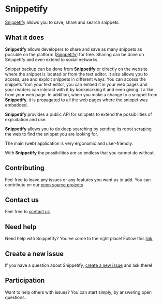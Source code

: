 # Snippetify
[Snippetify](https://snippetify.com/) allows you to save, share and search snippets.

## What it does
**Snippetify** allows developers to share and save as many snippets as possible on the platform ([Snippetify](https://snippetify.com/)) for free. Sharing can be done on Snippetify and even extend to social networks.

Snippet backup can be done from **Snippetify** or directly on the website where the snippet is located or from the text editor.
It also allows you to access, use and exploit snippets in different ways. You can access the snippets from your text editor, you can embed it in your web pages and your readers can interact with it by bookmarking it and even giving it a like from your web page. In addition, when you make a change to a snippet from **Snippetify**, it is propagated to all the web pages where the snippet was embedded.

**Snippetify** provides a public API for snippets to extend the possibilities of exploitation and use.

**Snippetify** allows you to do deep searching by sending its robot scraping the web to find the snippet you are looking for.

The main (web) application is very ergonomic and user-friendly.

With **Snippetify** the possibilities are so endless that you cannot do without.

## Contributing
Feel free to leave any issues or any features you want us to add. You can contribute on our [open source projects](https://github.com/snippetify)

## Contact us
Feel free to [contact us](https://snippetify.com/company/about#contact)

## Need help
Need help with Snippetify? You've come to the right place!
Follow this [link](https://snippetify.com/help)

## Create a new issue
If you have a question about Snippetify, [create a new issue](https://github.com/snippetify/Snippetify/issues/new) and ask there!

## Participation
Want to help others with issues? You can start simply, by answering open questions.
